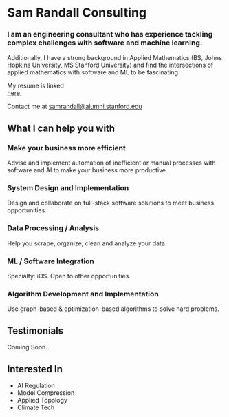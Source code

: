 # Sam Randall Consulting
### I am an engineering consultant who has experience tackling complex challenges with software and machine learning.

Additionally, I have a strong background in Applied Mathematics (BS, Johns Hopkins University, MS Stanford University) and find the intersections of applied mathematics with software and ML to be fascinating.

My resume is linked  
<a href="https://sam-randall.github.io/samrandall.github.io/resume/ConsultantRandall_Resume.pdf" target="_blank">here.</a>

Contact me at samrandall@alumni.stanford.edu



## What I can help you with
### Make your business more efficient

Advise and implement automation of inefficient or manual processes with software and AI to make your business more productive.


### System Design and Implementation
Design and collaborate on full-stack software solutions to meet business opportunities.
### Data Processing / Analysis
Help you scrape, organize, clean and analyze your data.
### ML / Software Integration
Specialty: iOS. Open to other opportunities.
### Algorithm Development and Implementation
Use graph-based & optimization-based algorithms to solve hard problems.

## Testimonials

Coming Soon...

## Interested In
- AI Regulation
- Model Compression
- Applied Topology
- Climate Tech





